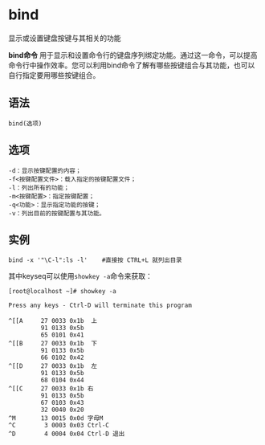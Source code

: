 bind
===

显示或设置键盘按键与其相关的功能


**bind命令** 用于显示和设置命令行的键盘序列绑定功能。通过这一命令，可以提高命令行中操作效率。您可以利用bind命令了解有哪些按键组合与其功能，也可以自行指定要用哪些按键组合。

##  语法

```
bind(选项)
```

##  选项

```
-d：显示按键配置的内容；
-f<按键配置文件>：载入指定的按键配置文件；
-l：列出所有的功能；
-m<按键配置>：指定按键配置；
-q<功能>：显示指定功能的按键；
-v：列出目前的按键配置与其功能。
```

##  实例

```
bind -x '"\C-l":ls -l'    #直接按 CTRL+L 就列出目录
```

其中keyseq可以使用`showkey -a`命令来获取：

```
[root@localhost ~]# showkey -a

Press any keys - Ctrl-D will terminate this program

^[[A     27 0033 0x1b  上
         91 0133 0x5b
         65 0101 0x41
^[[B     27 0033 0x1b  下
         91 0133 0x5b
         66 0102 0x42
^[[D     27 0033 0x1b  左
         91 0133 0x5b
         68 0104 0x44
^[[C     27 0033 0x1b 右
         91 0133 0x5b
         67 0103 0x43
         32 0040 0x20
^M       13 0015 0x0d 字母M
^C        3 0003 0x03 Ctrl-C
^D        4 0004 0x04 Ctrl-D 退出
```


